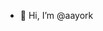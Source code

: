 - 👋 Hi, I’m @aayork

<!---
aayork/aayork is a ✨ special ✨ repository because its `README.md` (this file) appears on your GitHub profile.
You can click the Preview link to take a look at your changes.
--->
